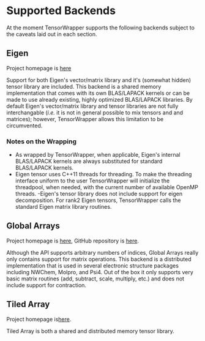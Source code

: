 Supported Backends
==================

At the moment TensorWrapper supports the following backends subject to the
caveats laid out in each section.

Eigen
-----

Project homepage is [here](https://bitbucket.org/eigen/eigen/)

Support for both Eigen's vector/matrix library and it's (somewhat hidden) tensor
library are included.  This backend is a shared memory implementation that comes
with its own BLAS/LAPACK kernels or can be made to use already existing, highly
optimized BLAS/LAPACK libraries.  By default Eigen's vector/matrix library and
tensor libraries are not fully interchangable (*i.e.* it is not in general
possible to mix tensors and and matrices); however, TensorWrapper allows this
limitation to be circumvented.

### Notes on the Wrapping

- As wrapped by TensorWrapper, when applicable, Eigen's internal BLAS/LAPACK
kernels are always substituted for standard BLAS/LAPACK kernels.
- Eigen tensor uses C++11 threads for threading.  To make the threading interface
uniform to the user TensorWrapper will initialize the threadpool, when needed,
with the current number of available OpenMP threads.
-Eigen's tensor library does not include support for eigen decomposition.
For rank2 Eigen tensors, TensorWrapper calls the standard Eigen matrix library
routines.


Global Arrays
-------------

Project homepage is [here](http://hpc.pnl.gov/globalarrays/), GitHub repository
is [here](https://github.com/GlobalArrays/ga).

Although the API supports arbitrary numbers of indices, Global Arrays really
only contains support for matrix operations.  This backend is a distributed
implementation that is used in several electronic structure packages including
NWChem, Molpro, and Psi4.  Out of the box it only supports very basic matrix
routines (add, subtract, scale, multiply, etc.) and does not include support for
contraction.

Tiled Array
-----------

Project homepage is[here](https://github.com/ValeevGroup/tiledarray).

Tiled Array is both a shared and distributed memory tensor library.
